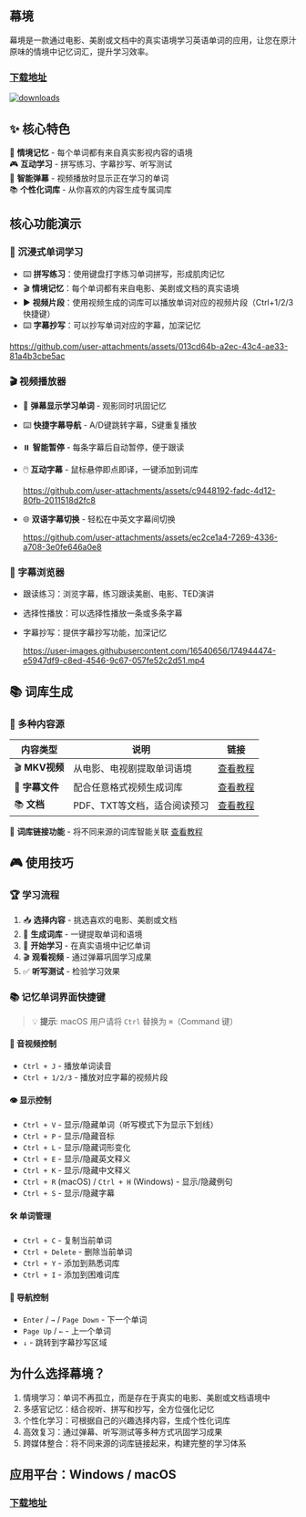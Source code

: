 ## 幕境
幕境是一款通过电影、美剧或文档中的真实语境学习英语单词的应用，让您在原汁原味的情境中记忆词汇，提升学习效率。
### [下载地址](https://github.com/tangshimin/MuJing/releases)
[![downloads](https://img.shields.io/github/downloads/tangshimin/MuJing/total?style=for-the-badge&logo=download&logoColor=white)](https://github.com/tangshimin/MuJing/releases)

## ✨ 核心特色

🎯 **情境记忆** - 每个单词都有来自真实影视内容的语境  
🎮 **互动学习** - 拼写练习、字幕抄写、听写测试  
💬 **智能弹幕** - 视频播放时显示正在学习的单词  
📚 **个性化词库** - 从你喜欢的内容生成专属词库

## 核心功能演示

###  🎯 沉浸式单词学习
   - ⌨️ **拼写练习**：使用键盘打字练习单词拼写，形成肌肉记忆
   - 🎬 **情境记忆**：每个单词都有来自电影、美剧或文档的真实语境
   - ▶️ **视频片段**：使用视频生成的词库可以播放单词对应的视频片段（Ctrl+1/2/3快捷键）
   - ⌨️ **字幕抄写**：可以抄写单词对应的字幕，加深记忆

   https://github.com/user-attachments/assets/013cd64b-a2ec-43c4-ae33-81a4b3cbe5ac

### 🎬 视频播放器
- 💬 **弹幕显示学习单词** - 观影同时巩固记忆
- ⌨️ **快捷字幕导航** - A/D键跳转字幕，S键重复播放
- ⏸️ **智能暂停** - 每条字幕后自动暂停，便于跟读
- 🖱️ **互动字幕** - 鼠标悬停即点即译，一键添加到词库

   https://github.com/user-attachments/assets/c9448192-fadc-4d12-80fb-2011518d2fc8

- 🌐 **双语字幕切换** - 轻松在中英文字幕间切换

    https://github.com/user-attachments/assets/ec2ce1a4-7269-4336-a708-3e0fe646a0e8


### 📖 字幕浏览器
   - 跟读练习：浏览字幕，练习跟读美剧、电影、TED演讲
   - 选择性播放：可以选择性播放一条或多条字幕
   - 字幕抄写：提供字幕抄写功能，加深记忆

       https://user-images.githubusercontent.com/16540656/174944474-e5947df9-c8ed-4546-9c67-057fe52c2d51.mp4


## 📚 词库生成

### 📁 多种内容源
| 内容类型 | 说明 | 链接 |
|---------|------|------|
| 🎬 **MKV视频** | 从电影、电视剧提取单词语境 | [查看教程](https://github.com/tangshimin/MuJing/wiki/%E5%A6%82%E4%BD%95%E7%94%A8-MKV-%E8%A7%86%E9%A2%91%E7%94%9F%E6%88%90%E8%AF%8D%E5%BA%93) |
| 📝 **字幕文件** | 配合任意格式视频生成词库 | [查看教程](https://github.com/tangshimin/MuJing/wiki/%E5%A6%82%E4%BD%95%E7%94%A8%E5%AD%97%E5%B9%95%E7%94%9F%E6%88%90%E8%AF%8D%E5%BA%93) |
| 📚 **文档** | PDF、TXT等文档，适合阅读预习 | [查看教程](https://github.com/tangshimin/MuJing/wiki/%E5%A6%82%E4%BD%95%E7%94%A8%E6%96%87%E6%A1%A3%E7%94%9F%E6%88%90%E8%AF%8D%E5%BA%93) |

🔗 **词库链接功能** - 将不同来源的词库智能关联  [查看教程](https://github.com/tangshimin/MuJing/wiki/%E9%93%BE%E6%8E%A5%E5%AD%97%E5%B9%95%E8%AF%8D%E5%BA%93)


## 🎮 使用技巧

### 🏆 学习流程
1. 📥 **选择内容** - 挑选喜欢的电影、美剧或文档
2. 🔧 **生成词库** - 一键提取单词和语境
3. 🎯 **开始学习** - 在真实语境中记忆单词
4. 🎬 **观看视频** - 通过弹幕巩固学习成果
5. ✅ **听写测试** - 检验学习效果

### 📚 记忆单词界面快捷键

> 💡 **提示**: macOS 用户请将 `Ctrl` 替换为 `⌘`（Command 键）

#### 🎵 音视频控制
- `Ctrl + J` - 播放单词读音
- `Ctrl + 1/2/3` - 播放对应字幕的视频片段

#### 👁️ 显示控制
- `Ctrl + V` - 显示/隐藏单词（听写模式下为显示下划线）
- `Ctrl + P` - 显示/隐藏音标
- `Ctrl + L` - 显示/隐藏词形变化
- `Ctrl + E` - 显示/隐藏英文释义
- `Ctrl + K` - 显示/隐藏中文释义
- `Ctrl + R` (macOS) / `Ctrl + H` (Windows) - 显示/隐藏例句
- `Ctrl + S` - 显示/隐藏字幕

#### 🛠️ 单词管理
- `Ctrl + C` - 复制当前单词
- `Ctrl + Delete` - 删除当前单词
- `Ctrl + Y` - 添加到熟悉词库
- `Ctrl + I` - 添加到困难词库

#### 🔄 导航控制
- `Enter` / `→` / `Page Down` - 下一个单词
- `Page Up` / `←` - 上一个单词
- `↓` - 跳转到字幕抄写区域


## 为什么选择幕境？

1. 情境学习：单词不再孤立，而是存在于真实的电影、美剧或文档语境中
2. 多感官记忆：结合视听、拼写和抄写，全方位强化记忆
3. 个性化学习：可根据自己的兴趣选择内容，生成个性化词库
4. 高效复习：通过弹幕、听写测试等多种方式巩固学习成果
5. 跨媒体整合：将不同来源的词库链接起来，构建完整的学习体系

## 应用平台：Windows / macOS
### [下载地址](https://github.com/tangshimin/MuJing/releases)
